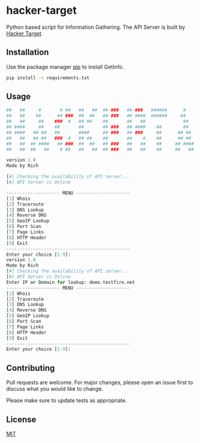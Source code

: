 # hacker-target
Python based script for Information Gathering. The API Server is built by [Hacker Target](https://hackertarget.com/).

## Installation

Use the package manager [pip](https://pip.pypa.io/en/stable/) to install GetInfo.

```bash
pip install -r requirements.txt
```

## Usage

```python
##   ##     #       # ##   ##   ##  ## ###   ## ###   ######      #     ## ###     ###    ## ###   ######
##   ##    ##      ## ###  ##  ##   ## ###   ## ####  ######     ##     ## ####   ####    ## ###   ######
##   ##     ##    ###  #   ## ##    ##       ##   ##              ##    ##   ##  ###      ##
## ####     ##    ##       ##       ## ###   ## ####    ##        ##    ## ####  ##  ###  ## ###     ##
## ####   ## ##   ##       ####     ## ###   ## ###     ##      ## ##   ## ###   ##  ###  ## ###     ##
##   ##   ## ##   ###  #   ## ##    ##       ##    #    ##      ## ##   ##    #   #       ##         ##
##   ##  ## ####   ## ###  ##  ##   ## ###   ##   ##    ##     ## ####  ##   ##   #####   ## ###     ##
##   ##  ##   ##    # ##   ##   ##  ## ###   ##   ##    ##     ##   ##  ##   ##    ###    ## ###     ##

version 1.0
Made by Rich

[#] Checking the availability of API server...
[#] API Server is Online

-------------------- MENU --------------------
[1] Whois
[2] Traceroute
[3] DNS Lookup
[4] Reverse DNS
[5] GeoIP Lookup
[6] Port Scan
[7] Page Links
[8] HTTP Header
[9] Exit
----------------------------------------------
Enter your choice [1-9]:
version 1.0
Made by Rich
[#] Checking the availability of API server...
[#] API Server is Online
Enter IP or Domain for lookup: demo.testfire.net
-------------------- MENU --------------------
[1] Whois
[2] Traceroute
[3] DNS Lookup
[4] Reverse DNS
[5] GeoIP Lookup
[6] Port Scan
[7] Page Links
[8] HTTP Header
[9] Exit
----------------------------------------------
Enter your choice [1-9]:
```

## Contributing
Pull requests are welcome. For major changes, please open an issue first to discuss what you would like to change.

Please make sure to update tests as appropriate.

## License
[MIT](https://choosealicense.com/licenses/mit/)
